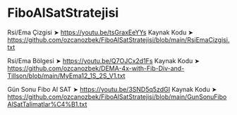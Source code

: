 # FiboAlSatStratejisi

Rsi/Ema Çizgisi ➤ https://youtu.be/tsGraxEeYYs
Kaynak Kodu ➤ https://github.com/ozcanozbek/FiboAlSatStratejisi/blob/main/RsiEmaCizgisi.txt

Rsi/Ema Bölgesi ➤ https://youtu.be/Q7OJCx2d1Fs
Kaynak Kodu ➤ https://github.com/ozcanozbek/DEMA-4x-with-Fib-Div-and-Tillson/blob/main/MyEma12_1S_2S_V1.txt

Gün Sonu Fibo Al SAT  ➤ https://youtu.be/3SND5q5zdGI
Kaynak Kodu ➤ https://github.com/ozcanozbek/FiboAlSatStratejisi/blob/main/GunSonuFiboAlSatTalimatlar%C4%B1.txt
